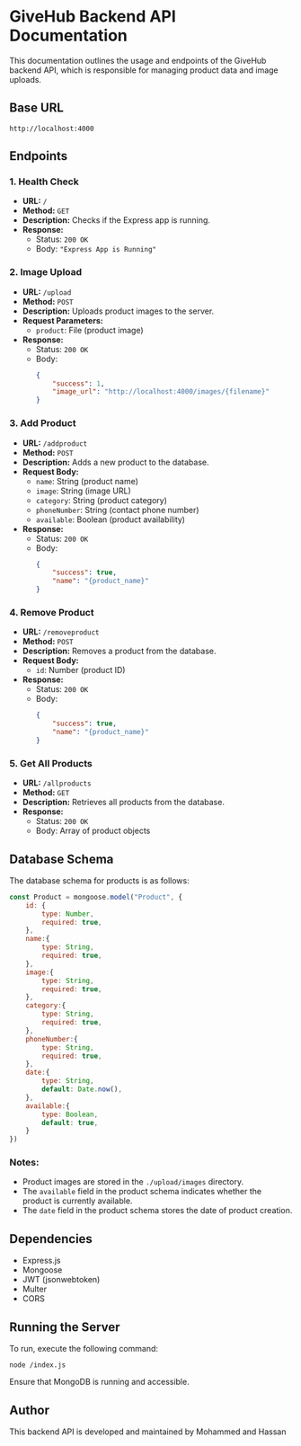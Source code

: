 # GiveHub Backend API Documentation

This documentation outlines the usage and endpoints of the GiveHub backend API, which is responsible for managing product data and image uploads.

## Base URL

```
http://localhost:4000
```

## Endpoints

### 1. Health Check

- **URL:** `/`
- **Method:** `GET`
- **Description:** Checks if the Express app is running.
- **Response:** 
  - Status: `200 OK`
  - Body: `"Express App is Running"`

### 2. Image Upload

- **URL:** `/upload`
- **Method:** `POST`
- **Description:** Uploads product images to the server.
- **Request Parameters:**
  - `product`: File (product image)
- **Response:** 
  - Status: `200 OK`
  - Body: 
    ```json
    {
        "success": 1,
        "image_url": "http://localhost:4000/images/{filename}"
    }
    ```

### 3. Add Product

- **URL:** `/addproduct`
- **Method:** `POST`
- **Description:** Adds a new product to the database.
- **Request Body:**
  - `name`: String (product name)
  - `image`: String (image URL)
  - `category`: String (product category)
  - `phoneNumber`: String (contact phone number)
  - `available`: Boolean (product availability)
- **Response:** 
  - Status: `200 OK`
  - Body: 
    ```json
    {
        "success": true,
        "name": "{product_name}"
    }
    ```

### 4. Remove Product

- **URL:** `/removeproduct`
- **Method:** `POST`
- **Description:** Removes a product from the database.
- **Request Body:**
  - `id`: Number (product ID)
- **Response:** 
  - Status: `200 OK`
  - Body: 
    ```json
    {
        "success": true,
        "name": "{product_name}"
    }
    ```

### 5. Get All Products

- **URL:** `/allproducts`
- **Method:** `GET`
- **Description:** Retrieves all products from the database.
- **Response:** 
  - Status: `200 OK`
  - Body: Array of product objects

## Database Schema

The database schema for products is as follows:

```javascript
const Product = mongoose.model("Product", {
    id: {
        type: Number,
        required: true,
    },
    name:{
        type: String,
        required: true,
    },
    image:{
        type: String,
        required: true,
    },
    category:{
        type: String,
        required: true,
    },
    phoneNumber:{
        type: String,
        required: true,
    },
    date:{
        type: String,
        default: Date.now(),
    },
    available:{
        type: Boolean,
        default: true,
    }
})
```

### Notes:
- Product images are stored in the `./upload/images` directory.
- The `available` field in the product schema indicates whether the product is currently available.
- The `date` field in the product schema stores the date of product creation.

## Dependencies

- Express.js
- Mongoose
- JWT (jsonwebtoken)
- Multer
- CORS

## Running the Server

To run, execute the following command:

```
node /index.js
```

Ensure that MongoDB is running and accessible.

## Author

This backend API is developed and maintained by Mohammed and Hassan
